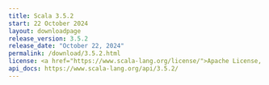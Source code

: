```yaml
---
title: Scala 3.5.2
start: 22 October 2024
layout: downloadpage
release_version: 3.5.2
release_date: "October 22, 2024"
permalink: /download/3.5.2.html
license: <a href="https://www.scala-lang.org/license/">Apache License, Version 2.0</a>
api_docs: https://www.scala-lang.org/api/3.5.2/
---
```

